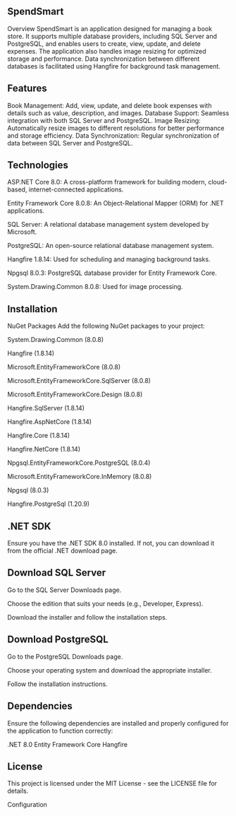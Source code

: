 ## SpendSmart
Overview
SpendSmart is an application designed for managing a book store. It supports multiple database providers, including SQL Server and PostgreSQL, and enables users to create, view, update, and delete expenses. The application also handles image resizing for optimized storage and performance. Data synchronization between different databases is facilitated using Hangfire for background task management.

## Features
Book Management: Add, view, update, and delete book expenses with details such as value, description, and images.
Database Support: Seamless integration with both SQL Server and PostgreSQL.
Image Resizing: Automatically resize images to different resolutions for better performance and storage efficiency.
Data Synchronization: Regular synchronization of data between SQL Server and PostgreSQL.

## Technologies
ASP.NET Core 8.0: A cross-platform framework for building modern, cloud-based, internet-connected applications.

Entity Framework Core 8.0.8: An Object-Relational Mapper (ORM) for .NET applications.

SQL Server: A relational database management system developed by Microsoft.

PostgreSQL: An open-source relational database management system.

Hangfire 1.8.14: Used for scheduling and managing background tasks.

Npgsql 8.0.3: PostgreSQL database provider for Entity Framework Core.

System.Drawing.Common 8.0.8: Used for image processing.

## Installation
NuGet Packages
Add the following NuGet packages to your project:

System.Drawing.Common (8.0.8)

Hangfire (1.8.14)

Microsoft.EntityFrameworkCore (8.0.8)

Microsoft.EntityFrameworkCore.SqlServer (8.0.8)

Microsoft.EntityFrameworkCore.Design (8.0.8)

Hangfire.SqlServer (1.8.14)

Hangfire.AspNetCore (1.8.14)

Hangfire.Core (1.8.14)

Hangfire.NetCore (1.8.14)

Npgsql.EntityFrameworkCore.PostgreSQL (8.0.4)

Microsoft.EntityFrameworkCore.InMemory (8.0.8)

Npgsql (8.0.3)

Hangfire.PostgreSql (1.20.9)

## .NET SDK

Ensure you have the .NET SDK 8.0 installed. If not, you can download it from the official .NET download page.

## Download SQL Server

Go to the SQL Server Downloads page.

Choose the edition that suits your needs (e.g., Developer, Express).

Download the installer and follow the installation steps.

## Download PostgreSQL

Go to the PostgreSQL Downloads page.

Choose your operating system and download the appropriate installer.

Follow the installation instructions.



## Dependencies
Ensure the following dependencies are installed and properly configured for the application to function correctly:

.NET 8.0
Entity Framework Core
Hangfire

## License
This project is licensed under the MIT License - see the LICENSE file for details.

Configuration
